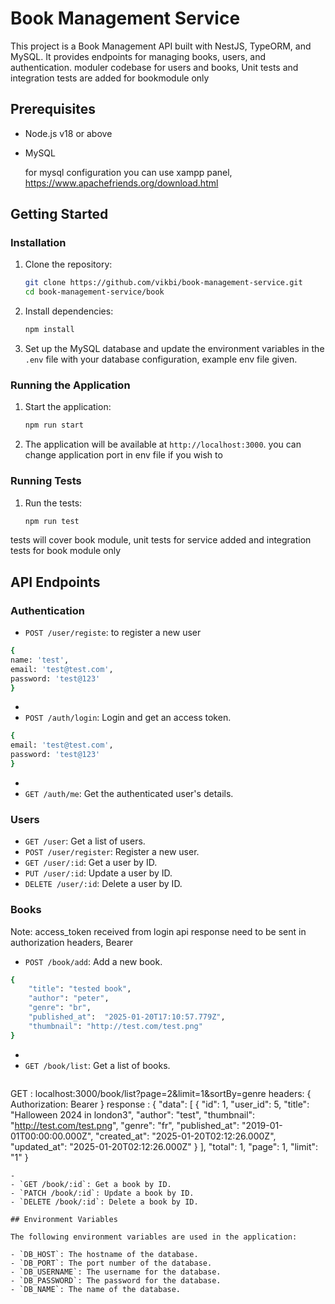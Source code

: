 # Book Management Service

This project is a Book Management API built with NestJS, TypeORM, and MySQL. It provides endpoints for managing books, users, and authentication.
moduler codebase for users and books, 
Unit tests and integration tests are added for bookmodule only
## Prerequisites

- Node.js v18 or above
- MySQL

  for mysql configuration you can use xampp panel, https://www.apachefriends.org/download.html
## Getting Started

### Installation

1. Clone the repository:
    ```bash
    git clone https://github.com/vikbi/book-management-service.git
    cd book-management-service/book
    ```

2. Install dependencies:
    ```bash
    npm install
    ```

3. Set up the MySQL database and update the environment variables in the `.env` file with your database configuration, example env file given.

### Running the Application

1. Start the application:
    ```bash
    npm run start
    ```

2. The application will be available at `http://localhost:3000`. you can change application port in env file if you wish to

### Running Tests

1. Run the tests:
    ```bash
    npm run test
    ```
tests will cover book module, unit tests for service added and integration tests for book module only
## API Endpoints

### Authentication
- `POST /user/registe`: to register a new user
```bash
{
name: 'test',
email: 'test@test.com',
password: 'test@123'
}
```
- 
- `POST /auth/login`: Login and get an access token.
```bash
{
email: 'test@test.com',
password: 'test@123'
}
```
- 
- `GET /auth/me`: Get the authenticated user's details.

### Users

- `GET /user`: Get a list of users.
- `POST /user/register`: Register a new user.
- `GET /user/:id`: Get a user by ID.
- `PUT /user/:id`: Update a user by ID.
- `DELETE /user/:id`: Delete a user by ID.

### Books
Note: access_token received from login api response need to be sent in authorization headers, Bearer <token>

- `POST /book/add`: Add a new book.
```bash
{
    "title": "tested book",
    "author": "peter",
    "genre": "br",
    "published_at":  "2025-01-20T17:10:57.779Z",
    "thumbnail": "http://test.com/test.png"
}
```
- 
- `GET /book/list`: Get a list of books.
  ```bash
GET : localhost:3000/book/list?page=2&limit=1&sortBy=genre
headers: {
Authorization: Bearer <token>
}
response : 
{
    "data": [
        {
            "id": 1,
            "user_id": 5,
            "title": "Halloween 2024 in london3",
            "author": "test",
            "thumbnail": "http://test.com/test.png",
            "genre": "fr",
            "published_at": "2019-01-01T00:00:00.000Z",
            "created_at": "2025-01-20T02:12:26.000Z",
            "updated_at": "2025-01-20T02:12:26.000Z"
        }
    ],
    "total": 1,
    "page": 1,
    "limit": "1"
}
```
- 
- `GET /book/:id`: Get a book by ID.
- `PATCH /book/:id`: Update a book by ID.
- `DELETE /book/:id`: Delete a book by ID.

## Environment Variables

The following environment variables are used in the application:

- `DB_HOST`: The hostname of the database.
- `DB_PORT`: The port number of the database.
- `DB_USERNAME`: The username for the database.
- `DB_PASSWORD`: The password for the database.
- `DB_NAME`: The name of the database.
